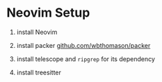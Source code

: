 # Neovim Setup

1. install Neovim

2. install packer [github.com/wbthomason/packer](https://github.com/wbthomason/packer.nvim)

3. install telescope and `ripgrep` for its dependency

4. install treesitter



